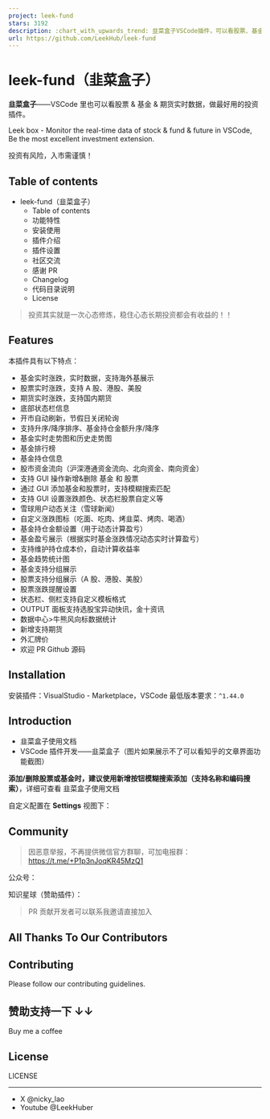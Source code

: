 ```yaml
---
project: leek-fund
stars: 3192
description: :chart_with_upwards_trend: 韭菜盒子VSCode插件，可以看股票、基金、期货等实时数据。 Leek box - Monitor the real-time data of stock & fund & future in VSCode, Be the most excellent investment extension. 
url: https://github.com/LeekHub/leek-fund
---
```


leek-fund（韭菜盒子）
===============

**韭菜盒子**——VSCode 里也可以看股票 & 基金 & 期货实时数据，做最好用的投资插件。

Leek box - Monitor the real-time data of stock & fund & future in VSCode, Be the most excellent investment extension.

投资有风险，入市需谨慎！

Table of contents
-----------------

-   leek-fund（韭菜盒子）
    -   Table of contents
    -   功能特性
    -   安装使用
    -   插件介绍
    -   插件设置
    -   社区交流
    -   感谢 PR
    -   Changelog
    -   代码目录说明
    -   License

> 投资其实就是一次心态修炼，稳住心态长期投资都会有收益的！！

Features
--------

本插件具有以下特点：

-   基金实时涨跌，实时数据，支持海外基展示
-   股票实时涨跌，支持 A 股、港股、美股
-   期货实时涨跌，支持国内期货
-   底部状态栏信息
-   开市自动刷新，节假日关闭轮询
-   支持升序/降序排序、基金持仓金额升序/降序
-   基金实时走势图和历史走势图
-   基金排行榜
-   基金持仓信息
-   股市资金流向（沪深港通资金流向、北向资金、南向资金）
-   支持 GUI 操作新增&删除 基金 和 股票
-   通过 GUI 添加基金和股票时，支持模糊搜索匹配
-   支持 GUI 设置涨跌颜色、状态栏股票自定义等
-   雪球用户动态关注（雪球新闻）
-   自定义涨跌图标（吃面、吃肉、烤韭菜、烤肉、喝酒）
-   基金持仓金额设置（用于动态计算盈亏）
-   基金盈亏展示（根据实时基金涨跌情况动态实时计算盈亏）
-   支持维护持仓成本价，自动计算收益率
-   基金趋势统计图
-   基金支持分组展示
-   股票支持分组展示（A 股、港股、美股）
-   股票涨跌提醒设置
-   状态栏、侧栏支持自定义模板格式
-   OUTPUT 面板支持选股宝异动快讯，金十资讯
-   数据中心>牛熊风向标数据统计
-   新增支持期货
-   外汇牌价
-   欢迎 PR Github 源码

Installation
------------

安装插件：VisualStudio - Marketplace，VSCode 最低版本要求：`^1.44.0`

Introduction
------------

-   韭菜盒子使用文档
-   VSCode 插件开发——韭菜盒子（图片如果展示不了可以看知乎的文章界面功能截图）

**添加/删除股票或基金时，建议使用新增按钮模糊搜索添加（支持名称和编码搜索）**，详细可查看 韭菜盒子使用文档

自定义配置在 **Settings** 视图下：

Community
---------

> 因恶意举报，不再提供微信官方群聊，可加电报群：https://t.me/+P1p3nJoqKR45MzQ1

公众号：

知识星球（赞助插件）：

> PR 贡献开发者可以联系我邀请直接加入

All Thanks To Our Contributors
------------------------------

Contributing
------------

Please follow our contributing guidelines.

赞助支持一下 ↓↓
---------

Buy me a coffee

License
-------

LICENSE

* * *

-   X @nicky\_lao
-   Youtube @LeekHuber
